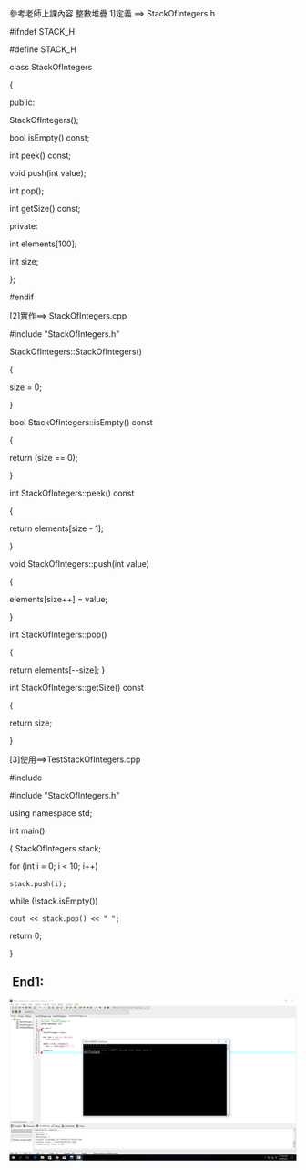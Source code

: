 參考老師上課內容
整數堆疊
1]定義 ==> StackOfIntegers.h

#ifndef STACK_H

#define STACK_H



class StackOfIntegers

{

public:

  StackOfIntegers();
  
  bool isEmpty() const;
  
  int peek() const;
  
  void push(int value);
  
  int pop();
  
  int getSize() const;
  

private:

  int elements[100];
  
  int size;
  
};

#endif

[2]實作==> StackOfIntegers.cpp

#include "StackOfIntegers.h"

StackOfIntegers::StackOfIntegers()

{

  size = 0;
  
}

bool StackOfIntegers::isEmpty() const

{

  return (size == 0);
  
}

int StackOfIntegers::peek() const

{

  return elements[size - 1];
  
}


void StackOfIntegers::push(int value)

{

  elements[size++] = value;
  
}

int StackOfIntegers::pop()

{

  return elements[--size];
}

int StackOfIntegers::getSize() const

{

  return size;
  
}

[3]使用==>TestStackOfIntegers.cpp

#include <iostream>

#include "StackOfIntegers.h"

using namespace std;


int main()

{
  StackOfIntegers stack;

  for (int i = 0; i < 10; i++)
  
    stack.push(i);

  while (!stack.isEmpty())
  
    cout << stack.pop() << " ";

  return 0;
  
}

##  End1:

![END1](/PIC/sTAck1.png "END1")
